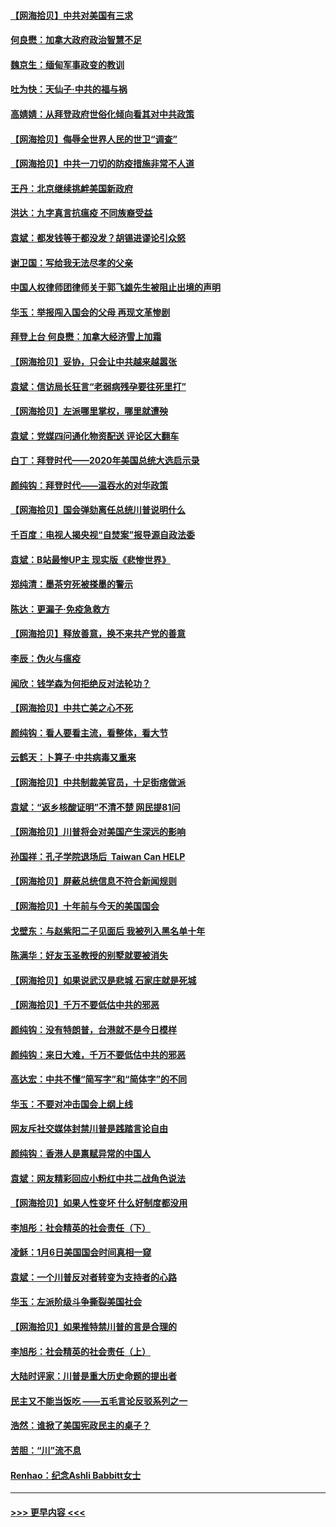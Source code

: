 #### [【网海拾贝】中共对美国有三求](../pages/nsc993/n12735197.md?t=02052151) 
#### [何良懋：加拿大政府政治智慧不足](../pages/nsc993/n12734323.md?t=02052151) 
#### [魏京生：缅甸军事政变的教训](../pages/nsc993/n12732470.md?t=02052151) 
#### [吐为快：天仙子·中共的福与祸](../pages/nsc993/n12732165.md?t=02052151) 
#### [高婧婧：从拜登政府世俗化倾向看其对中共政策](../pages/nsc993/n12730028.md?t=02052151) 
#### [【网海拾贝】侮辱全世界人民的世卫“调查”](../pages/nsc993/n12727884.md?t=02052151) 
#### [【网海拾贝】中共一刀切的防疫措施非常不人道](../pages/nsc993/n12724879.md?t=02052151) 
#### [王丹：北京继续挑衅美国新政府](../pages/nsc993/n12722456.md?t=02052151) 
#### [洪达：九字真言抗瘟疫 不同族裔受益](../pages/nsc993/n12722448.md?t=02052151) 
#### [袁斌：都发钱等于都没发？胡锡进谬论引众怒](../pages/nsc993/n12722393.md?t=02052151) 
#### [谢卫国：写给我无法尽孝的父亲](../pages/nsc993/n12720325.md?t=02052151) 
#### [中国人权律师团律师关于郭飞雄先生被阻止出境的声明](../pages/nsc993/n12720203.md?t=02052151) 
#### [华玉：举报闯入国会的父母 再现文革惨剧](../pages/nsc993/n12719070.md?t=02052151) 
#### [拜登上台 何良懋：加拿大经济雪上加霜](../pages/nsc993/n12718943.md?t=02052151) 
#### [【网海拾贝】妥协，只会让中共越来越嚣张](../pages/nsc993/n12717392.md?t=02052151) 
#### [袁斌：信访局长狂言“老弱病残孕要往死里打”](../pages/nsc993/n12717343.md?t=02052151) 
#### [【网海拾贝】左派哪里掌权，哪里就遭殃](../pages/nsc993/n12715009.md?t=02052151) 
#### [袁斌：党媒四问通化物资配送 评论区大翻车](../pages/nsc993/n12714950.md?t=02052151) 
#### [白丁：拜登时代——2020年美国总统大选启示录](../pages/nsc993/n12714920.md?t=02052151) 
#### [颜纯钩：拜登时代——温吞水的对华政策](../pages/nsc993/n12713245.md?t=02052151) 
#### [【网海拾贝】国会弹劾离任总统川普说明什么](../pages/nsc993/n12712816.md?t=02052151) 
#### [千百度：电视人揭央视“自焚案”报导源自政法委](../pages/nsc993/n12709760.md?t=02052151) 
#### [袁斌：B站最惨UP主 现实版《悲惨世界》](../pages/nsc993/n12709686.md?t=02052151) 
#### [郑纯清：墨茶穷死被搽墨的警示](../pages/nsc993/n12709262.md?t=02052151) 
#### [陈达：更漏子·免疫急救方](../pages/nsc993/n12709244.md?t=02052151) 
#### [【网海拾贝】释放善意，换不来共产党的善意](../pages/nsc993/n12708361.md?t=02052151) 
#### [李辰：伪火与瘟疫](../pages/nsc993/n12707981.md?t=02052151) 
#### [闻欣：钱学森为何拒绝反对法轮功？](../pages/nsc993/n12707407.md?t=02052151) 
#### [【网海拾贝】中共亡美之心不死](../pages/nsc993/n12707621.md?t=02052151) 
#### [颜纯钩：看人要看主流，看整体，看大节](../pages/nsc993/n12707536.md?t=02052151) 
#### [云鹤天：卜算子‧中共病毒又重来](../pages/nsc993/n12707408.md?t=02052151) 
#### [【网海拾贝】中共制裁美官员，十足街痞做派](../pages/nsc993/n12705115.md?t=02052151) 
#### [袁斌：“返乡核酸证明”不清不楚 网民提81问](../pages/nsc993/n12704982.md?t=02052151) 
#### [【网海拾贝】川普将会对美国产生深远的影响](../pages/nsc993/n12703045.md?t=02052151) 
#### [孙国祥：孔子学院退场后  Taiwan Can HELP](../pages/nsc993/n12702430.md?t=02052151) 
#### [【网海拾贝】屏蔽总统信息不符合新闻规则](../pages/nsc993/n12699998.md?t=02052151) 
#### [【网海拾贝】十年前与今天的美国国会](../pages/nsc993/n12696993.md?t=02052151) 
#### [戈壁东：与赵紫阳二子见面后 我被列入黑名单十年](../pages/nsc993/n12696215.md?t=02052151) 
#### [陈满华：好友玉圣教授的别墅就要被消失](../pages/nsc993/n12695411.md?t=02052151) 
#### [【网海拾贝】如果说武汉是悲城 石家庄就是死城](../pages/nsc993/n12694589.md?t=02052151) 
#### [【网海拾贝】千万不要低估中共的邪恶](../pages/nsc993/n12692771.md?t=02052151) 
#### [颜纯钩：没有特朗普，台港就不是今日模样](../pages/nsc993/n12692678.md?t=02052151) 
#### [颜纯钩：来日大难，千万不要低估中共的邪恶](../pages/nsc993/n12692080.md?t=02052151) 
#### [高达宏：中共不懂“简写字”和“简体字”的不同](../pages/nsc993/n12692068.md?t=02052151) 
#### [华玉：不要对冲击国会上纲上线](../pages/nsc993/n12689948.md?t=02052151) 
#### [网友斥社交媒体封禁川普是践踏言论自由](../pages/nsc993/n12687482.md?t=02052151) 
#### [颜纯钩：香港人是禀赋异常的中国人](../pages/nsc993/n12685142.md?t=02052151) 
#### [袁斌：网友精彩回应小粉红中共二战角色说法](../pages/nsc993/n12684994.md?t=02052151) 
#### [【网海拾贝】如果人性变坏 什么好制度都没用](../pages/nsc993/n12683000.md?t=02052151) 
#### [李旭彤：社会精英的社会责任（下）](../pages/nsc993/n12680604.md?t=02052151) 
#### [凌稣：1月6日美国国会时间真相一窥](../pages/nsc993/n12682780.md?t=02052151) 
#### [袁斌：一个川普反对者转变为支持者的心路](../pages/nsc993/n12682700.md?t=02052151) 
#### [华玉：左派阶级斗争撕裂美国社会](../pages/nsc993/n12681226.md?t=02052151) 
#### [【网海拾贝】如果推特禁川普的言是合理的](../pages/nsc993/n12681232.md?t=02052151) 
#### [李旭彤：社会精英的社会责任（上）](../pages/nsc993/n12680501.md?t=02052151) 
#### [大陆时评家：川普是重大历史命题的提出者](../pages/nsc993/n12679904.md?t=02052151) 
#### [民主又不能当饭吃 ——五毛言论反驳系列之一](../pages/nsc993/n12679877.md?t=02052151) 
#### [浩然：谁掀了美国宪政民主的桌子？](../pages/nsc993/n12679850.md?t=02052151) 
#### [苦胆：“川”流不息](../pages/nsc993/n12678388.md?t=02052151) 
#### [Renhao：纪念Ashli Babbitt女士](../pages/nsc993/n12678359.md?t=02052151) 

----
#### [ >>> 更早内容 <<< ](../indexes/nsc993-earlier.md)
